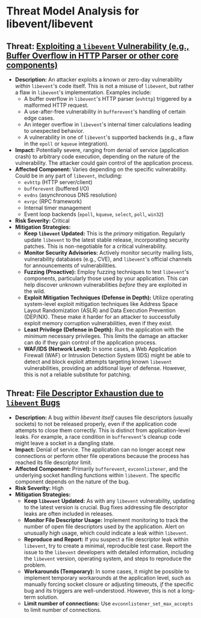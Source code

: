 # Threat Model Analysis for libevent/libevent

## Threat: [Exploiting a `libevent` Vulnerability (e.g., Buffer Overflow in HTTP Parser or other core components)](./threats/exploiting_a__libevent__vulnerability__e_g___buffer_overflow_in_http_parser_or_other_core_components_c2bb0a5b.md)

*   **Description:** An attacker exploits a known or zero-day vulnerability *within* `libevent`'s code itself. This is not a misuse of `libevent`, but rather a flaw in `libevent`'s implementation. Examples include:
    *   A buffer overflow in `libevent`'s HTTP parser (`evhttp`) triggered by a malformed HTTP request.
    *   A use-after-free vulnerability in `bufferevent`'s handling of certain edge cases.
    *   An integer overflow in `libevent`'s internal timer calculations leading to unexpected behavior.
    *   A vulnerability in one of `libevent`'s supported backends (e.g., a flaw in the `epoll` or `kqueue` integration).
*   **Impact:**  Potentially severe, ranging from denial of service (application crash) to arbitrary code execution, depending on the nature of the vulnerability. The attacker could gain control of the application process.
*   **Affected Component:**  Varies depending on the specific vulnerability. Could be in any part of `libevent`, including:
    *   `evhttp` (HTTP server/client)
    *   `bufferevent` (buffered I/O)
    *   `evdns` (asynchronous DNS resolution)
    *   `evrpc` (RPC framework)
    *   Internal timer management
    *   Event loop backends (`epoll`, `kqueue`, `select`, `poll`, `win32`)
*   **Risk Severity:** Critical
*   **Mitigation Strategies:**
    *   **Keep `libevent` Updated:** This is the *primary* mitigation.  Regularly update `libevent` to the latest stable release, incorporating security patches.  This is non-negotiable for a critical vulnerability.
    *   **Monitor Security Advisories:** Actively monitor security mailing lists, vulnerability databases (e.g., CVE), and `libevent`'s official channels for announcements of vulnerabilities.
    *   **Fuzzing (Proactive):** Employ fuzzing techniques to test `libevent`'s components, particularly those used by your application. This can help discover unknown vulnerabilities *before* they are exploited in the wild.
    *   **Exploit Mitigation Techniques (Defense in Depth):** Utilize operating system-level exploit mitigation techniques like Address Space Layout Randomization (ASLR) and Data Execution Prevention (DEP/NX). These make it harder for an attacker to successfully exploit memory corruption vulnerabilities, even if they exist.
    *   **Least Privilege (Defense in Depth):** Run the application with the *minimum* necessary privileges. This limits the damage an attacker can do if they gain control of the application process.
    *   **WAF/IDS (Network Level):** In some cases, a Web Application Firewall (WAF) or Intrusion Detection System (IDS) might be able to detect and block exploit attempts targeting known `libevent` vulnerabilities, providing an additional layer of defense. However, this is not a reliable substitute for patching.

## Threat: [File Descriptor Exhaustion due to `libevent` Bugs](./threats/file_descriptor_exhaustion_due_to__libevent__bugs.md)

*   **Description:** A bug *within libevent itself* causes file descriptors (usually sockets) to not be released properly, even if the application code attempts to close them correctly. This is distinct from application-level leaks. For example, a race condition in `bufferevent`'s cleanup code might leave a socket in a dangling state.
*   **Impact:** Denial of service. The application can no longer accept new connections or perform other file operations because the process has reached its file descriptor limit.
*   **Affected Component:** Primarily `bufferevent`, `evconnlistener`, and the underlying socket handling functions within `libevent`. The specific component depends on the nature of the bug.
*   **Risk Severity:** High
*   **Mitigation Strategies:**
    *   **Keep `libevent` Updated:** As with any `libevent` vulnerability, updating to the latest version is crucial. Bug fixes addressing file descriptor leaks are often included in releases.
    *   **Monitor File Descriptor Usage:** Implement monitoring to track the number of open file descriptors used by the application. Alert on unusually high usage, which could indicate a leak within `libevent`.
    *   **Reproduce and Report:** If you suspect a file descriptor leak within `libevent`, try to create a minimal, reproducible test case. Report the issue to the `libevent` developers with detailed information, including the `libevent` version, operating system, and steps to reproduce the problem.
    *   **Workarounds (Temporary):** In some cases, it might be possible to implement temporary workarounds at the application level, such as manually forcing socket closure or adjusting timeouts, *if* the specific bug and its triggers are well-understood. However, this is not a long-term solution.
    * **Limit number of connections:** Use `evconnlistener_set_max_accepts` to limit number of connections.

